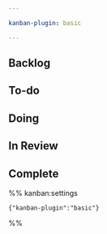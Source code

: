 ```yaml
---

kanban-plugin: basic

---
```


## Backlog



## To-do



## Doing



## In Review



## Complete





%% kanban:settings
```
{"kanban-plugin":"basic"}
```
%%